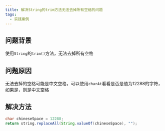 ```yaml
---
title: 解决String的trim方法无法去掉所有空格的问题
tags: 
  - 实践案例
---
```


## 问题背景

使用`String`的`trim()`方法，无法去掉所有空格

<!--more-->

## 问题原因

无法去掉的空格可能是中文空格，可以使用`charAt`看看是否是值为12288的字符，如果是，则是中文空格

## 解决方法

```java
char chineseSpace = 12288;
return string.replaceAll(String.valueOf(chineseSpace), "");
```

